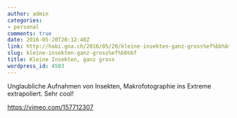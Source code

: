 ```yaml
---
author: admin
categories:
- personal
comments: true
date: 2016-05-20T20:12:40Z
link: http://habi.gna.ch/2016/05/20/kleine-insekten-ganz-gross%ef%bb%bf/
slug: kleine-insekten-ganz-gross%ef%bb%bf
title: Kleine Insekten, ganz gross
wordpress_id: 4503
---
```


Unglaubliche Aufnahmen von Insekten, Makrofotographie ins Extreme extrapoliert. Sehr cool!

https://vimeo.com/157712307
